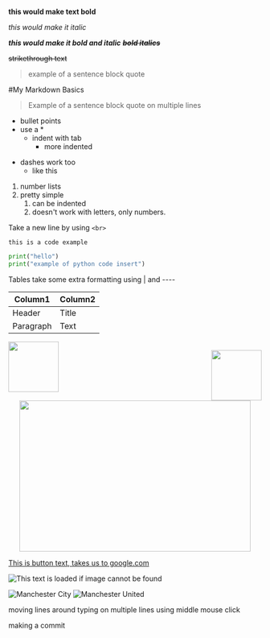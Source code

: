 **this would make text bold** 

_this would make it italic_

**_this would make it bold and italic_**
~~_**bold italics**_~~

~~strikethrough text~~

> example of a sentence block quote

#My Markdown Basics

>Example of a 
>sentence block
>quote
>on multiple lines

* bullet points
* use a *
    * indent with tab
        * more indented
        
- dashes work too
    - like this 

1. number lists
2. pretty simple
    1. can be indented
    2. doesn't work with letters, only numbers. 

Take a new line by using `<br>` 
<br>

`this is a code example`

```python
print("hello")
print("example of python code insert")
```
Tables take some extra formatting using | and ----

| Column1     | Column2     |
| ----------- | ----------- |
| Header      | Title       |
| Paragraph   | Text        |

<img align="left" width="100" height="100" src="https://s3.amazonaws.com/spectrumnews-web-assets/wp-content/uploads/2018/11/13154625/20181112-SHANK3monkey-844.jpg">
<br>
<img align="right" width="100" height="100" src="https://s3.amazonaws.com/spectrumnews-web-assets/wp-content/uploads/2018/11/13154625/20181112-SHANK3monkey-844.jpg">
<br>
<p align="center">
  <img width="460" height="300" src="https://s3.amazonaws.com/spectrumnews-web-assets/wp-content/uploads/2018/11/13154625/20181112-SHANK3monkey-844.jpg">
</p>

[This is button text, takes us to google.com](http://www.google.com)

![This text is loaded if image cannot be found](https://qa-courseware-images.s3.eu-west-2.amazonaws.com/markdown/links_images/000.jpeg)


![Manchester City][blue]
![Manchester United][red]

[blue]: https://cdn.images.express.co.uk/img/dynamic/footballteams/x256/20.png
[red]: https://icons.iconseeker.com/png/fullsize/soccer-teams/manchester-united-fc-logo.png


moving lines around
typing on multiple lines using middle mouse click

making a commit


